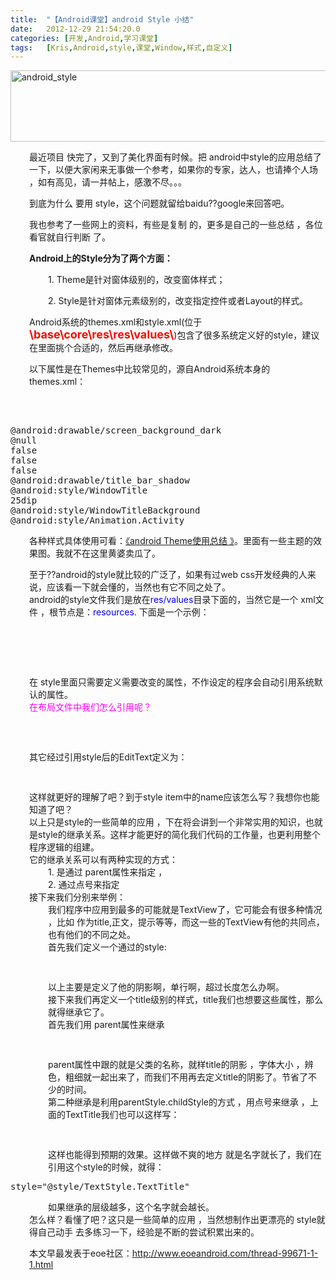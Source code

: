 ```yaml
---
title:	"【Android课堂】android Style 小结"
date:	2012-12-29 21:54:20.0
categories:	[开发,Android,学习课堂]
tags:	[Kris,Android,style,课堂,Window,样式,自定义]
---
```


<img class="size-full wp-image-513 aligncenter" alt="android_style" src="http://www.krislq.com/wp-content/uploads/2012/12/android_style.png" width="630" height="114" />
<p style="padding-left: 30px;" align="left">最近项目 快完了，又到了美化界面有时候。把 android中style的应用总结了一下，以便大家闲来无事做一个参考，如果你的专家，达人，也请捧个人场 ，如有高见，请一并帖上，感激不尽。。。</p>
<p style="padding-left: 30px;" align="left">到底为什么 要用 style，这个问题就留给baidu??google来回答吧。</p>
<p style="padding-left: 30px;" align="left">我也参考了一些网上的资料，有些是复制 的，更多是自己的一些总结 ，各位看官就自行判断 了。</p>
<p style="padding-left: 30px;"><strong>Android上的Style分为了两个方面：</strong></p>
<p style="padding-left: 60px;">1. Theme是针对窗体级别的，改变窗体样式；</p>
<p style="padding-left: 60px;">2. Style是针对窗体元素级别的，改变指定控件或者Layout的样式。</p>
<!--more-->
<p style="padding-left: 30px;" align="left">Android系统的themes.xml和style.xml(位于<span style="color: #ff0000;"><strong><span style="font-size: large;">\base\core\res\res\values\</span></strong></span>)包含了很多系统定义好的style，建议在里面挑个合适的，然后再继承修改。</p>
<p style="padding-left: 30px;" align="left">以下属性是在Themes中比较常见的，源自Android系统本身的themes.xml：</p>
&nbsp;
<pre lang="xml">
<!-- Window attributes -->
<item name="windowBackground">@android:drawable/screen_background_dark</item>
<item name="windowFrame">@null</item>
<item name="windowNoTitle">false</item>
<item name="windowFullscreen">false</item>
<item name="windowIsFloating">false</item>
<item name="windowContentOverlay">@android:drawable/title_bar_shadow</item>
<item name="windowTitleStyle">@android:style/WindowTitle</item>
<item name="windowTitleSize">25dip</item>
<item name="windowTitleBackgroundStyle">@android:style/WindowTitleBackground</item>
<item name="android:windowAnimationStyle">@android:style/Animation.Activity</item>
</pre>
		
<p style="padding-left: 30px;">各种样式具体使用可看：<a href="http://henzil.easymorse.com/?p=364?">《android Theme使用总结 》</a>。里面有一些主题的效果图。我就不在这里黄婆卖瓜了。</p>

<div style="padding-left: 30px;" align="left">至于??android的style就比较的广泛了，如果有过web css开发经典的人来说，应该看一下就会懂的，当然也有它不同之处了。</div>
<div style="padding-left: 30px;" align="left">android的style文件我们是放在<span style="color: #0000ff;">res/values</span>目录下面的，当然它是一个 xml文件 ，根节点是：<span style="color: #0000ff;">resources</span>. 下面是一个示例：</div>
<div style="padding-left: 30px;" align="left"></div>
<pre lang="xml">
<?xml version="1.0" encoding="utf-8"?>
<resources>
  <style name="TextStyle">
	 <item name="android:textSize">14sp</item>
	 <item name="android:textColor">#fff</item>
	 </style>
</resources>
</pre>

<div style="padding-left: 30px;" align="left">在 style里面只需要定义需要改变的属性，不作设定的程序会自动引用系统默认的属性。</div>
<div style="padding-left: 30px;" align="left"><span style="color: #ff00ff;">在布局文件中我们怎么引用呢？</span></div>
<div align="left"></div>
<pre lang="xml">
<EditText id="@+id/editText1"
	style="@style/TextStyle"
	android:layout_width="wrap_content"
	android:layout_height="wrap_content"
	android:text="Hello, World!" />
	</pre>
<div align="left"></div>
<div style="padding-left: 30px;" align="left">其它经过引用style后的EditText定义为：</div>
<div align="left"></div>
<pre lang="xml">
<EditText id="@+id/editText1"
	android:layout_textSize="14sp"
	android:textColor="#fff"
	android:layout_width="wrap_content"
	android:layout_height="wrap_content"
	android:text="Hello, World!" />
</pre>
<div align="left"></div>
<div style="padding-left: 30px;" align="left">这样就更好的理解了吧？到于style item中的name应该怎么写？我想你也能知道了吧？</div>
<div style="padding-left: 30px;" align="left">以上只是style的一些简单的应用 ，下在将会讲到一个非常实用的知识，也就是style的继承关系。这样才能更好的简化我们代码的工作量，也更利用整个程序逻辑的组建。</div>
<div style="padding-left: 30px;" align="left">它的继承关系可以有两种实现的方式：</div>
<div style="padding-left: 60px;" align="left">1. 是通过 parent属性来指定 ，</div>
<div style="padding-left: 60px;" align="left">2. 通过点号来指定</div>
<div style="padding-left: 30px;" align="left">接下来我们分别来举例：</div>
<div style="padding-left: 60px;" align="left">我们程序中应用到最多的可能就是TextView了，它可能会有很多种情况 ，比如 作为title,正文，提示等等，而这一些的TextView有他的共同点，也有他们的不同之处。</div>
<div style="padding-left: 60px;" align="left">首先我们定义一个通过的style:</div>
<div align="left"></div>
<pre lang="xml">
<style name="TextStyle">
	<item name="android:shadowDx">-0.5</item>
	<item name="android:shadowDy">1</item>
	<item name="android:shadowRadius">0.5</item>
	<item name="android:singleLine">true</item>
	<item name="android:ellipsize">marquee</item>
</style>
</pre>
<div align="left"></div>
<div style="padding-left: 60px;" align="left">以上主要是定义了他的阴影啊，单行啊，超过长度怎么办啊。</div>
<div style="padding-left: 60px;" align="left">接下来我们再定义一个title级别的样式，title我们也想要这些属性，那么就得继承它了。</div>
<div style="padding-left: 60px;" align="left">首先我们用 parent属性来继承</div>
<div align="left"></div>
<pre lang="xml">
<style name="TextTitle" parent="TextStyle">
	<item name="android:textSize">18sp</item>
	<item name="android:textColor">#fff</item>
	<item name="android:textStyle">bold</item>
</style>
</pre>
<div align="left"></div>
<div style="padding-left: 60px;" align="left">parent属性中跟的就是父类的名称，就样title的阴影 ，字体大小 ，辨色，粗细就一起出来了，而我们不用再去定义title的阴影了。节省了不少的时间。</div>
<div style="padding-left: 60px;" align="left">第二种继承是利用parentStyle.childStyle的方式 ，用点号来继承 ，上面的TextTitle我们也可以这样写：</div>
<div align="left"></div>
<pre lang="xml">
<style name="TextStyle.TextTitle">
	 <item name="android:textSize">18sp</item>
	 <item name="android:textColor">#fff</item>
	 <item name="android:textStyle">bold</item>
</style>
</pre>

<div align="left"></div>
<div style="padding-left: 60px;" align="left">这样也能得到预期的效果。这样做不爽的地方 就是名字就长了，我们在引用这个style的时候，就得：</div>
<pre lang="xml">
style="@style/TextStyle.TextTitle"
</pre>
<div style="padding-left: 60px;" align="left">如果继承的层级越多，这个名字就会越长。</div>
<div style="padding-left: 30px;" align="left">怎么样？看懂了吧？这只是一些简单的应用 ，当然想制作出更漂亮的 style就得自己动手 去多练习一下，经验是不断的尝试积累出来的。</div>

<p style="padding-left: 30px;">本文早最发表于eoe社区：<a href="http://www.eoeandroid.com/thread-99671-1-1.html">http://www.eoeandroid.com/thread-99671-1-1.html</a></p>
